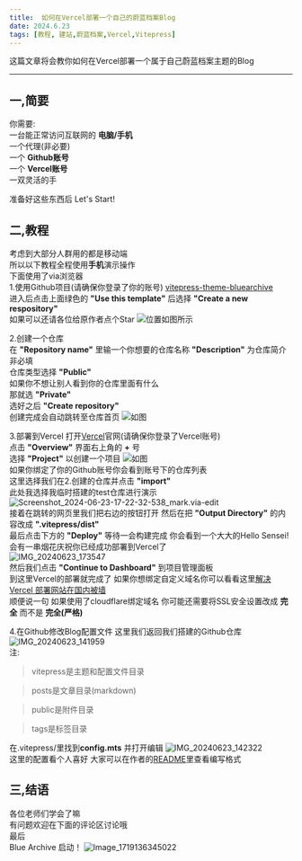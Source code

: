 ```yaml
---
title:  如何在Vercel部署一个自己的蔚蓝档案Blog
date: 2024.6.23
tags: [教程, 建站,蔚蓝档案,Vercel,Vitepress]
---
```


这篇文章将会教你如何在Vercel部署一个属于自己蔚蓝档案主题的Blog

---

## 一,简要
你需要:  
一台能正常访问互联网的 **电脑/手机**  
一个代理(非必要)  
一个 **Github账号**  
一个 **Vercel账号**  
一双灵活的手  

准备好这些东西后 Let's Start!

## 二,教程
考虑到大部分人群用的都是移动端  
所以以下教程全程使用**手机**演示操作  
下面使用了via浏览器  
1.使用Github项目(请确保你登录了你的账号)  [vitepress-theme-bluearchive](https://github.com/Alittfre/vitepress-theme-bluearchive)<br />进入后点击上面绿色的 **"Use this template"** 后选择 **"Create a new respository"**  
如果可以还请各位给原作者点个Star
![位置如图所示](https://img.picui.cn/free/2024/06/23/6677f0e27fdb1.jpg)

2.创建一个仓库<br />
在 **"Repository name"** 里输一个你想要的仓库名称
**"Description"** 为仓库简介 非必填  
仓库类型选择 **"Public"** <br />
如果你不想让别人看到你的仓库里面有什么  
那就选 **"Private"** <br />
选好之后 **"Create repository"**  
创建完成会自动跳转至仓库首页
![如图](https://img.picui.cn/free/2024/06/23/6677f0e28071e.jpg)

3.部署到Vercel
打开[Vercel](vercel.com)官网(请确保你登录了Vercel账号)  
点击 **"Overview"** 界面右上角的 **+** 号  
选择 **"Project"** 以创建一个项目
![如图](https://img.picui.cn/free/2024/06/23/6677f0e50f239.jpg)  
如果你绑定了你的Github账号你会看到账号下的仓库列表  
这里选择我们在2.创建的仓库并点击 **"import"**  
此处我选择我临时搭建的test仓库进行演示
![Screenshot_2024-06-23-17-22-32-538_mark.via-edit](https://img.picui.cn/free/2024/06/23/6677f0e455dc1.jpg)  
接着在跳转的网页里我们把右边的按钮打开  然后在把 **"Output Directory"** 的内容改成 **".vitepress/dist"**  
最后点击下方的 **"Deploy"** 等待一会构建完成  你会看到一个大大的Hello Sensei!  会有一串烟花庆祝你已经成功部署到Vercel了  
![IMG_20240623_173547](https://img.picui.cn/free/2024/06/23/6677f0e27bbfa.jpg)  
然后我们点击 **"Continue to Dashboard"** 到项目管理面板  
到这里Vercel的部署就完成了 如果你想绑定自定义域名你可以看看这里[解决 Vercel 部署网站在国内被墙](https://blog-zoey.top/posts/vercel-dns-china)  
顺便说一句 如果使用了cloudflare绑定域名 你可能还需要将SSL安全设置改成 **完全** 而不是 **完全(严格)**


4.在Github修改Blog配置文件
这里我们返回我们搭建的Github仓库
![IMG_20240623_141959](https://img.picui.cn/free/2024/06/23/6677f0e6284f8.jpg)  
注:  
> vitepress是主题和配置文件目录  

> posts是文章目录(markdown)  

> public是附件目录  

> tags是标签目录  

在.vitepress/里找到**config.mts** 并打开编辑
![IMG_20240623_142322](https://img.picui.cn/free/2024/06/23/6677f0e57da70.jpg)  
这里的配置看个人喜好  大家可以在作者的[README](https://github.com/Alittfre/vitepress-theme-bluearchive/blob/main/readme.md)里查看编写格式  

## 三,结语
各位老师们学会了嘛  
有问题欢迎在下面的评论区讨论哦  
最后  
Blue Archive 启动！
![Image_1719136345022](https://img.picui.cn/free/2024/06/23/6677f0e26c4fb.png)














